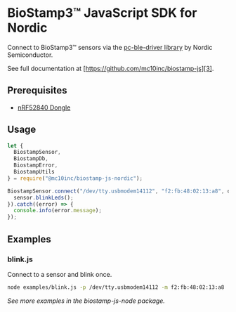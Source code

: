 # BioStamp3™ JavaScript SDK for Nordic

Connect to BioStamp3™ sensors via the [pc-ble-driver library][1] by Nordic Semiconductor.

See full documentation at [https://github.com/mc10inc/biostamp-js][3].

## Prerequisites

  * [nRF52840 Dongle][2]

## Usage

``` javascript
let {
  BiostampSensor,
  BiostampDb,
  BiostampError,
  BiostampUtils
} = require("@mc10inc/biostamp-js-nordic");

BiostampSensor.connect("/dev/tty.usbmodem14112", "f2:fb:48:02:13:a8", onDisconnect).then((sensor) => {
  sensor.blinkLeds();
}).catch((error) => {
  console.info(error.message);
});
```

## Examples

### blink.js

Connect to a sensor and blink once.

``` bash
node examples/blink.js -p /dev/tty.usbmodem14112 -m f2:fb:48:02:13:a8
```

_See more examples in the biostamp-js-node package._

[1]: https://github.com/NordicSemiconductor/pc-ble-driver-js
[2]: https://www.nordicsemi.com/Software-and-tools/Development-Kits/nRF52840-Dongle
[3]: https://github.com/mc10inc/biostamp-js
